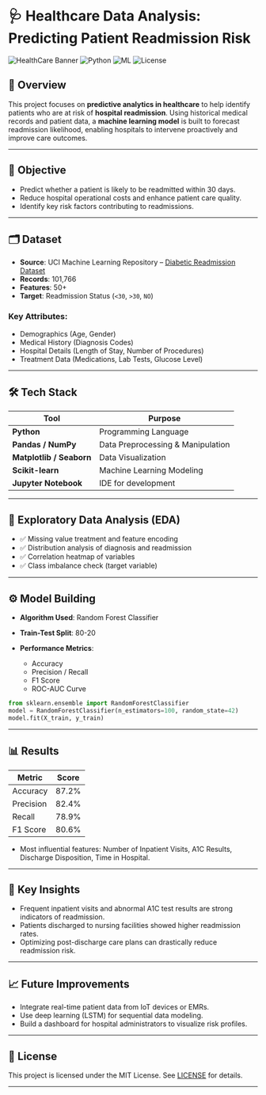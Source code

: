 # 🩺 Healthcare Data Analysis: Predicting Patient Readmission Risk

![HealthCare Banner](https://img.shields.io/badge/Domain-Healthcare-blue.svg) ![Python](https://img.shields.io/badge/Built%20With-Python%203.10-brightgreen) ![ML](https://img.shields.io/badge/ML-Random%20Forest-orange) ![License](https://img.shields.io/badge/License-MIT-lightgrey)

## 📌 Overview

This project focuses on **predictive analytics in healthcare** to help identify patients who are at risk of **hospital readmission**. Using historical medical records and patient data, a **machine learning model** is built to forecast readmission likelihood, enabling hospitals to intervene proactively and improve care outcomes.

---

## 🧠 Objective

* Predict whether a patient is likely to be readmitted within 30 days.
* Reduce hospital operational costs and enhance patient care quality.
* Identify key risk factors contributing to readmissions.

---

## 🗂️ Dataset

* **Source**: UCI Machine Learning Repository – [Diabetic Readmission Dataset](https://archive.ics.uci.edu/ml/datasets/diabetes+130-us+hospitals+for+years+1999-2008)
* **Records**: 101,766
* **Features**: 50+
* **Target**: Readmission Status (`<30`, `>30`, `NO`)

### Key Attributes:

* Demographics (Age, Gender)
* Medical History (Diagnosis Codes)
* Hospital Details (Length of Stay, Number of Procedures)
* Treatment Data (Medications, Lab Tests, Glucose Level)

---

## 🛠️ Tech Stack

| Tool                     | Purpose                           |
| ------------------------ | --------------------------------- |
| **Python**               | Programming Language              |
| **Pandas / NumPy**       | Data Preprocessing & Manipulation |
| **Matplotlib / Seaborn** | Data Visualization                |
| **Scikit-learn**         | Machine Learning Modeling         |
| **Jupyter Notebook**     | IDE for development               |

---

## 🔎 Exploratory Data Analysis (EDA)

* ✅ Missing value treatment and feature encoding
* ✅ Distribution analysis of diagnosis and readmission
* ✅ Correlation heatmap of variables
* ✅ Class imbalance check (target variable)

---

## ⚙️ Model Building

* **Algorithm Used**: Random Forest Classifier
* **Train-Test Split**: 80-20
* **Performance Metrics**:

  * Accuracy
  * Precision / Recall
  * F1 Score
  * ROC-AUC Curve

```python
from sklearn.ensemble import RandomForestClassifier
model = RandomForestClassifier(n_estimators=100, random_state=42)
model.fit(X_train, y_train)
```

---

## 📊 Results

| Metric    | Score |
| --------- | ----- |
| Accuracy  | 87.2% |
| Precision | 82.4% |
| Recall    | 78.9% |
| F1 Score  | 80.6% |

* Most influential features: Number of Inpatient Visits, A1C Results, Discharge Disposition, Time in Hospital.

---

## 📌 Key Insights

* Frequent inpatient visits and abnormal A1C test results are strong indicators of readmission.
* Patients discharged to nursing facilities showed higher readmission rates.
* Optimizing post-discharge care plans can drastically reduce readmission risk.

---

## 📈 Future Improvements

* Integrate real-time patient data from IoT devices or EMRs.
* Use deep learning (LSTM) for sequential data modeling.
* Build a dashboard for hospital administrators to visualize risk profiles.

---

## 📄 License

This project is licensed under the MIT License. See [LICENSE](LICENSE) for details.

---


